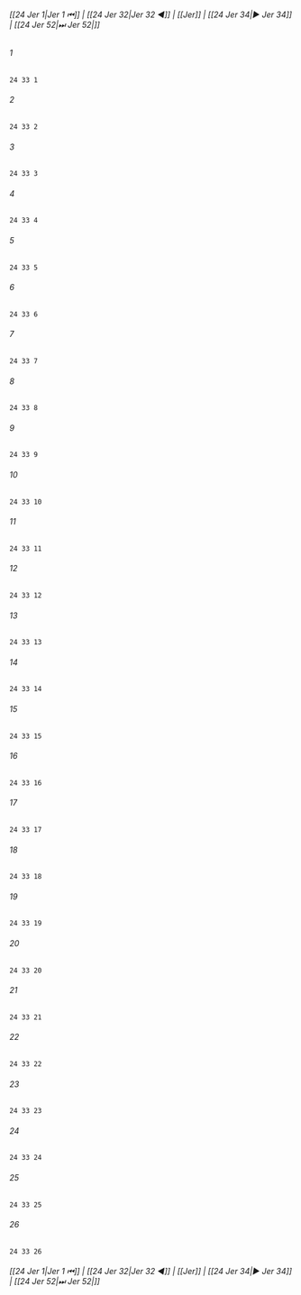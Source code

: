 
###### [[24 Jer 1|Jer 1 ⏮]] | [[24 Jer 32|Jer 32 ◀]] | [[Jer]] | [[24 Jer 34|▶ Jer 34]] | [[24 Jer 52|⏭ Jer 52|]]

###### 1
``` verse
24 33 1 
```
###### 2
``` verse
24 33 2 
```
###### 3
``` verse
24 33 3 
```
###### 4
``` verse
24 33 4 
```
###### 5
``` verse
24 33 5 
```
###### 6
``` verse
24 33 6 
```
###### 7
``` verse
24 33 7 
```
###### 8
``` verse
24 33 8 
```
###### 9
``` verse
24 33 9 
```
###### 10
``` verse
24 33 10 
```
###### 11
``` verse
24 33 11 
```
###### 12
``` verse
24 33 12 
```
###### 13
``` verse
24 33 13 
```
###### 14
``` verse
24 33 14 
```
###### 15
``` verse
24 33 15 
```
###### 16
``` verse
24 33 16 
```
###### 17
``` verse
24 33 17 
```
###### 18
``` verse
24 33 18 
```
###### 19
``` verse
24 33 19 
```
###### 20
``` verse
24 33 20 
```
###### 21
``` verse
24 33 21 
```
###### 22
``` verse
24 33 22 
```
###### 23
``` verse
24 33 23 
```
###### 24
``` verse
24 33 24 
```
###### 25
``` verse
24 33 25 
```
###### 26
``` verse
24 33 26 
```

###### [[24 Jer 1|Jer 1 ⏮]] | [[24 Jer 32|Jer 32 ◀]] | [[Jer]] | [[24 Jer 34|▶ Jer 34]] | [[24 Jer 52|⏭ Jer 52|]]

